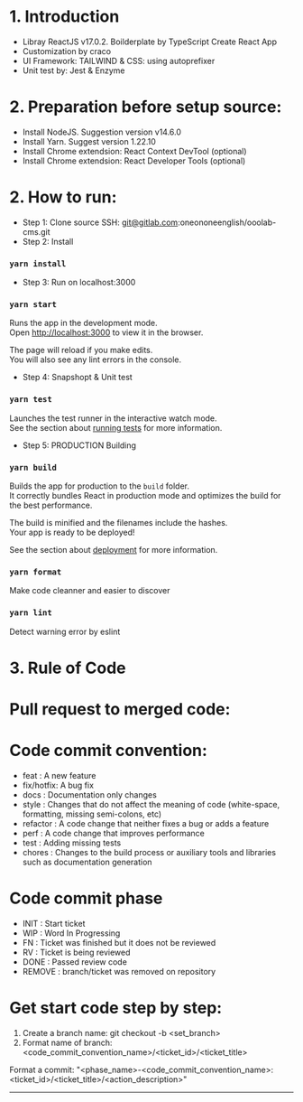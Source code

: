 # 1. Introduction
- Libray ReactJS v17.0.2. Boilderplate by TypeScript Create React App
- Customization by craco
- UI Framework: TAILWIND & CSS: using autoprefixer 
- Unit test by: Jest & Enzyme

# 2. Preparation before setup source:
- Install NodeJS. Suggestion version v14.6.0
- Install Yarn. Suggest version 1.22.10
- Install Chrome extendsion: React Context DevTool (optional)
- Install Chrome extendsion: React Developer Tools (optional)
# 2. How to run:
- Step 1: Clone source SSH: git@gitlab.com:oneononeenglish/ooolab-cms.git 
- Step 2: Install
### `yarn install`
- Step 3: Run on localhost:3000
### `yarn start`

Runs the app in the development mode.\
Open [http://localhost:3000](http://localhost:3000) to view it in the browser.

The page will reload if you make edits.\
You will also see any lint errors in the console.

- Step 4: Snapshopt & Unit test
### `yarn test`

Launches the test runner in the interactive watch mode.\
See the section about [running tests](https://facebook.github.io/create-react-app/docs/running-tests) for more information.

- Step 5: PRODUCTION Building
### `yarn build`

Builds the app for production to the `build` folder.\
It correctly bundles React in production mode and optimizes the build for the best performance.

The build is minified and the filenames include the hashes.\
Your app is ready to be deployed!

See the section about [deployment](https://facebook.github.io/create-react-app/docs/deployment) for more information.

### `yarn format`

Make code cleanner and easier to discover

### `yarn lint`

Detect warning error by eslint

# 3. Rule of Code

# Pull request to merged code:
# Code commit convention:
- feat      :   A new feature
- fix/hotfix:   A bug fix
- docs      :   Documentation only changes
- style     :   Changes that do not affect the meaning of code
                (white-space, formatting, missing semi-colons, etc)
- refactor  :   A code change that neither fixes a bug or adds a feature
- perf      :   A code change that improves performance
- test      :   Adding missing tests      
- chores    :   Changes to the build process or auxiliary tools and libraries such as documentation generation

# Code commit phase
- INIT      : Start ticket
- WIP       : Word In Progressing
- FN        : Ticket was finished but it does not be reviewed
- RV        : Ticket is being reviewed
- DONE      : Passed review code
- REMOVE    : branch/ticket was removed on repository

# Get start code step by step:
1. Create a branch name: git checkout -b <set_branch>
2. Format name of branch: <code_commit_convention_name>/<ticket_id>/<ticket_title>

Format a commit: "<phase_name>-<code_commit_convention_name>:<ticket_id>/<ticket_title>/<action_description>"

---


